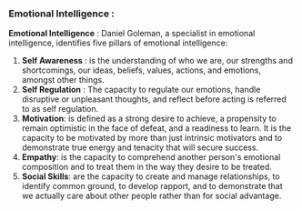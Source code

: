 ### Emotional Intelligence :

**Emotional Intelligence** : Daniel Goleman, a specialist in emotional intelligence, identifies five pillars of emotional intelligence:

  1. **Self Awareness** : is the understanding of who we are, our strengths and shortcomings, our ideas, beliefs, values, actions, and emotions, amongst other things.
  2. **Self Regulation** : The capacity to regulate our emotions, handle disruptive or unpleasant thoughts, and reflect before acting is referred to as self regulation.
  3. **Motivation**: is defined as a strong desire to achieve, a propensity to remain optimistic in the face of defeat, and a readiness to learn. It is the capacity to be motivated by more than just intrinsic motivators and to demonstrate true energy and tenacity that will secure success.
  4. **Empathy**: is the capacity to comprehend another person's emotional composition and to treat them in the way they desire to be treated.
  5. **Social Skills**: are the capacity to create and manage relationships, to identify common ground, to develop rapport, and to demonstrate that we actually care about other people rather than for social advantage.
